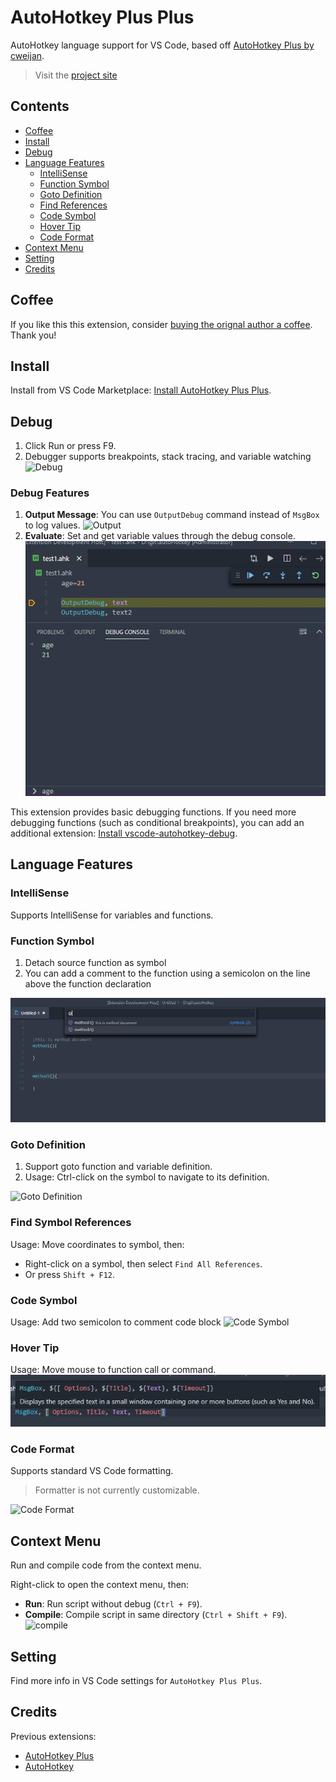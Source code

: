 # AutoHotkey Plus Plus

AutoHotkey language support for VS Code, based off [AutoHotkey Plus by cweijan](https://github.com/cweijan/vscode-autohotkey).

> Visit the [project site](https://github.com/mark-wiemer/vscode-autohotkey)

## Contents

-   [Coffee](#coffee)
-   [Install](#install)
-   [Debug](#debug)
-   [Language Features](#language-features)
    -   [IntelliSense](#intellisense)
    -   [Function Symbol](#function-symbol)
    -   [Goto Definition](#goto-definition)
    -   [Find References](#find-references)
    -   [Code Symbol](#code-symbol)
    -   [Hover Tip](#hover-tip)
    -   [Code Format](#code-format)
-   [Context Menu](#context-menu)
-   [Setting](#setting)
-   [Credits](#credits)

## Coffee

If you like this this extension, consider [buying the orignal author a coffee](https://www.buymeacoffee.com/cweijan). Thank you!

## Install

Install from VS Code Marketplace: [Install AutoHotkey Plus Plus](https://marketplace.visualstudio.com/items?itemName=mark-wiemer.vscode-autohotkey-plus-plus).

## Debug

1. Click Run or press F9.
2. Debugger supports breakpoints, stack tracing, and variable watching
   ![Debug](image/debug.gif)

### Debug Features

1. **Output Message**: You can use `OutputDebug` command instead of `MsgBox` to log values.
   ![Output](image/output.jpg)
2. **Evaluate**: Set and get variable values through the debug console.
   ![Evaluate](image/evalute.jpg)

This extension provides basic debugging functions. If you need more debugging functions (such as conditional breakpoints), you can add an additional extension: [Install vscode-autohotkey-debug](https://marketplace.visualstudio.com/items?itemName=zero-plusplus.vscode-autohotkey-debug).

## Language Features

### IntelliSense

Supports IntelliSense for variables and functions.

### Function Symbol

1. Detach source function as symbol
2. You can add a comment to the function using a semicolon on the line above the function declaration

![Function Symbol](image/functionSymbol.jpg)

### Goto Definition

1. Support goto function and variable definition.
2. Usage: Ctrl-click on the symbol to navigate to its definition.

![Goto Definition](image/gotoDefinition.jpg)

### Find Symbol References

Usage: Move coordinates to symbol, then:

-   Right-click on a symbol, then select `Find All References`.
-   Or press `Shift + F12`.

### Code Symbol

Usage: Add two semicolon to comment code block
![Code Symbol](image/codeSymbol.jpg)

### Hover Tip

Usage: Move mouse to function call or command.
![Hover](image/hover.png)

### Code Format

Supports standard VS Code formatting.

> Formatter is not currently customizable.

![Code Format](image/codeFormat.jpg)

## Context Menu

Run and compile code from the context menu.

Right-click to open the context menu, then:

-   **Run**: Run script without debug (`Ctrl + F9`).
-   **Compile**: Compile script in same directory (`Ctrl + Shift + F9`).
    ![compile](image/compile.jpg)

## Setting

Find more info in VS Code settings for `AutoHotkey Plus Plus`.

## Credits

Previous extensions:

-   [AutoHotkey Plus](https://github.com/cweijan/vscode-autohotkey)
-   [AutoHotkey](https://github.com/stef-levesque/vscode-autohotkey)
